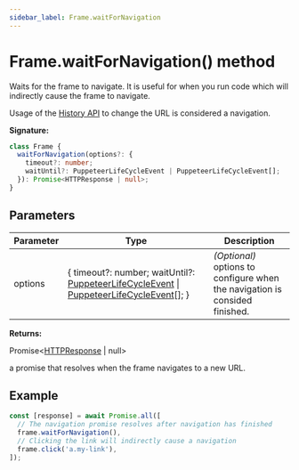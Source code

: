 ```yaml
---
sidebar_label: Frame.waitForNavigation
---
```


# Frame.waitForNavigation() method

Waits for the frame to navigate. It is useful for when you run code which will
indirectly cause the frame to navigate.

Usage of the
[History API](https://developer.mozilla.org/en-US/docs/Web/API/History_API) to
change the URL is considered a navigation.

**Signature:**

```typescript
class Frame {
  waitForNavigation(options?: {
    timeout?: number;
    waitUntil?: PuppeteerLifeCycleEvent | PuppeteerLifeCycleEvent[];
  }): Promise<HTTPResponse | null>;
}
```

## Parameters

| Parameter | Type                                                                                                                                                                          | Description                                                                      |
| --------- | ----------------------------------------------------------------------------------------------------------------------------------------------------------------------------- | -------------------------------------------------------------------------------- |
| options   | { timeout?: number; waitUntil?: [PuppeteerLifeCycleEvent](./puppeteer.puppeteerlifecycleevent.md) \| [PuppeteerLifeCycleEvent](./puppeteer.puppeteerlifecycleevent.md)\[\]; } | <i>(Optional)</i> options to configure when the navigation is consided finished. |

**Returns:**

Promise&lt;[HTTPResponse](./puppeteer.httpresponse.md) \| null&gt;

a promise that resolves when the frame navigates to a new URL.

## Example

```ts
const [response] = await Promise.all([
  // The navigation promise resolves after navigation has finished
  frame.waitForNavigation(),
  // Clicking the link will indirectly cause a navigation
  frame.click('a.my-link'),
]);
```
